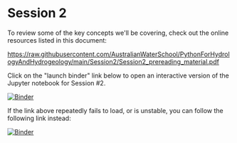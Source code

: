 # Session 2

To review some of the key concepts we'll be covering, check out the online resources listed in this document:

https://raw.githubusercontent.com/AustralianWaterSchool/PythonForHydrologyAndHydrogeology/main/Session2/Session2_prereading_material.pdf

Click on the "launch binder" link below to open an interactive version of the Jupyter notebook for Session #2.

[![Binder](https://notebooks.gesis.org/binder/badge_logo.svg)](https://notebooks.gesis.org/binder/v2/gh/AustralianWaterSchool/PythonForHydrologyAndHydrogeology/main?filepath=Session2%2FSession2.ipynb)

If the link above repeatedly fails to load, or is unstable, you can follow the following link instead:

[![Binder](https://mybinder.org/badge_logo.svg)](https://mybinder.org/v2/gh/AustralianWaterSchool/PythonForHydrologyAndHydrogeology/main?filepath=Session2%2FSession2.ipynb)

